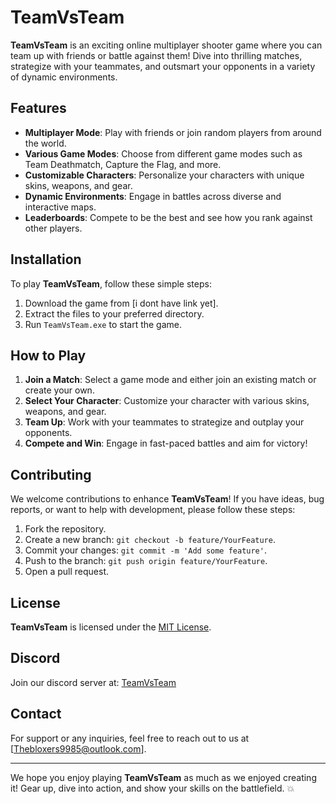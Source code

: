 # TeamVsTeam

**TeamVsTeam** is an exciting online multiplayer shooter game where you can team up with friends or battle against them! Dive into thrilling matches, strategize with your teammates, and outsmart your opponents in a variety of dynamic environments.

## Features

- **Multiplayer Mode**: Play with friends or join random players from around the world.
- **Various Game Modes**: Choose from different game modes such as Team Deathmatch, Capture the Flag, and more.
- **Customizable Characters**: Personalize your characters with unique skins, weapons, and gear.
- **Dynamic Environments**: Engage in battles across diverse and interactive maps.
- **Leaderboards**: Compete to be the best and see how you rank against other players.

## Installation

To play **TeamVsTeam**, follow these simple steps:

1. Download the game from [i dont have link yet].
2. Extract the files to your preferred directory.
3. Run `TeamVsTeam.exe` to start the game.

## How to Play

1. **Join a Match**: Select a game mode and either join an existing match or create your own.
2. **Select Your Character**: Customize your character with various skins, weapons, and gear.
3. **Team Up**: Work with your teammates to strategize and outplay your opponents.
4. **Compete and Win**: Engage in fast-paced battles and aim for victory!

## Contributing

We welcome contributions to enhance **TeamVsTeam**! If you have ideas, bug reports, or want to help with development, please follow these steps:

1. Fork the repository.
2. Create a new branch: `git checkout -b feature/YourFeature`.
3. Commit your changes: `git commit -m 'Add some feature'`.
4. Push to the branch: `git push origin feature/YourFeature`.
5. Open a pull request.

## License

**TeamVsTeam** is licensed under the [MIT License](LICENSE).

## Discord

Join our discord server at: [TeamVsTeam](https://discord.gg/YJHJxFe3mJ)

## Contact

For support or any inquiries, feel free to reach out to us at [Thebloxers9985@outlook.com].

---

We hope you enjoy playing **TeamVsTeam** as much as we enjoyed creating it! Gear up, dive into action, and show your skills on the battlefield. 💥

